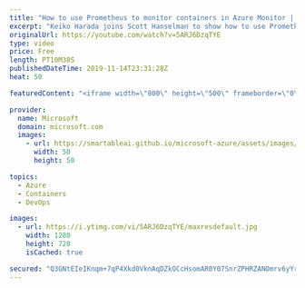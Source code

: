```yaml
---
title: "How to use Prometheus to monitor containers in Azure Monitor | Azure Friday"
excerpt: "Keiko Harada joins Scott Hanselman to show how to use Prometheus to monitor containers in Azure Monitor.  Prometheus is a popular open source metric monitoring solution and is a part of Cloud Native Compute Foundation.  Customers who like the extensive metrics which Prometheus provides on Kubernetes"
originalUrl: https://youtube.com/watch?v=5ARJ6DzqTYE
type: video
price: Free
length: PT10M30S
publishedDateTime: 2019-11-14T23:31:28Z
heat: 50

featuredContent: "<iframe width=\"800\" height=\"500\" frameborder=\"0\" src=\"https://www.youtube.com/embed/5ARJ6DzqTYE\" allow=\"accelerometer; autoplay; encrypted-media; gyroscope; picture-in-picture\" allowfullscreen></iframe>"

provider:
  name: Microsoft
  domain: microsoft.com
  images:
    - url: https://smartableai.github.io/microsoft-azure/assets/images/organizations/microsoft.com-50x50.jpg
      width: 50
      height: 50

topics:
  - Azure
  - Containers
  - DevOps

images:
  - url: https://i.ytimg.com/vi/5ARJ6DzqTYE/maxresdefault.jpg
    width: 1280
    height: 720
    isCached: true

secured: "Q3GNtEIeIKnqm+7qP4Xkd0VknAqDZkOCcHsomAR0Y07SnrZPHRZANOmrv6yYrPn0YJr8gEEOrBZRzKWGn3C0FcF15/oIB+WnK7B0shJ2xvYbOIAWFB8BenvkrHRI14Qp2r++JzXn8ha2PEQenuTBcbeoe8qW7gZzTSIurHbGtC47ZneyGzt0L7RcwB44fnvNx/FvFi6Km+o1S1ftJFbPJ/PUArXk1WBFb2k+uG0Atjh8JYJNVvb+Jl2BF7NPYHp1AEVgqXxWUmU/8UwILRkAcezuqci7EqfjO+viM50ndImJbm4p7AisAxxcvlQ/AeCiRSCz3N9fZsWIKRkoZ8F7uN062HcPeS7TQD58gcyrFm3BxiwtgNTbHQ9IFPeNl8AOVrR/jCNFZcjewS/RLo8aI9zUcwwZ5C/1ZWatqAv/8K8=;Ym797QEzExRV/6qPb3GekQ=="
---
```


